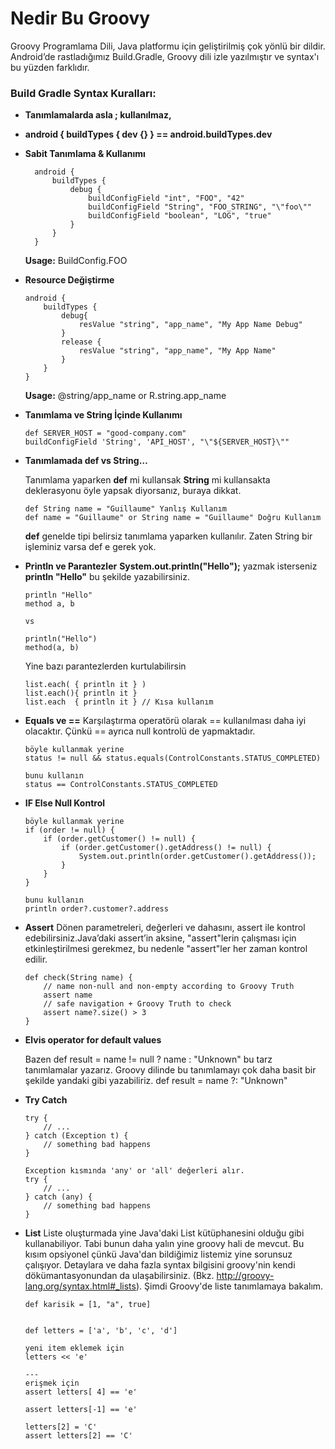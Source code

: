 # Nedir Bu Groovy
Groovy Programlama Dili, Java platformu için geliştirilmiş çok yönlü bir dildir.
Android’de rastladığımız Build.Gradle, Groovy dili izle yazılmıştır ve syntax'ı bu yüzden farklıdır.

### Build Gradle Syntax Kuralları: 
- **Tanımlamalarda asla ; kullanılmaz,**
- **android { buildTypes { dev {} } == android.buildTypes.dev**
- **Sabit Tanımlama & Kullanımı**
  ```
    android {
        buildTypes {
            debug {
                buildConfigField "int", "FOO", "42"
                buildConfigField "String", "FOO_STRING", "\"foo\""
                buildConfigField "boolean", "LOG", "true"
            }
        }
    }
    ```

    **Usage:** BuildConfig.FOO

- **Resource Değiştirme**
    ```
    android {
        buildTypes {
            debug{
                resValue "string", "app_name", "My App Name Debug"
            }
            release {
                resValue "string", "app_name", "My App Name"
            }
        }
    }
    ```
    **Usage:** @string/app_name or R.string.app_name

- **Tanımlama ve String İçinde Kullanımı**
    ```
    def SERVER_HOST = "good-company.com"
    buildConfigField 'String', 'API_HOST', "\"${SERVER_HOST}\""
    ```
- **Tanımlamada def vs String…**

    Tanımlama yaparken **def** mi kullansak **String** mi kullansakta deklerasyonu öyle yapsak diyorsanız, buraya dikkat.
    ```
    def String name = "Guillaume" Yanlış Kullanım
    def name = "Guillaume" or String name = "Guillaume" Doğru Kullanım
    ```
    **def** genelde tipi belirsiz tanımlama yaparken kullanılır. Zaten String bir işleminiz varsa def e gerek yok. 

- **Println ve Parantezler** 
    **System.out.println("Hello");** yazmak isterseniz **println "Hello"** bu şekilde yazabilirsiniz.

    ```
    println "Hello"
    method a, b
    
    vs 
    
    println("Hello")
    method(a, b)
    ```
    Yine bazı parantezlerden kurtulabilirsin
    ```
    list.each( { println it } )
    list.each(){ println it }
    list.each  { println it } // Kısa kullanım
    ```
- **Equals ve ==**
   Karşılaştırma operatörü olarak == kullanılması daha iyi olacaktır. Çünkü == ayrıca null kontrolü de yapmaktadır.
    ```
    böyle kullanmak yerine 
    status != null && status.equals(ControlConstants.STATUS_COMPLETED)
    
    bunu kullanın
    status == ControlConstants.STATUS_COMPLETED
    ```
- **IF Else Null Kontrol**
    ```
    böyle kullanmak yerine  
    if (order != null) {
        if (order.getCustomer() != null) {
            if (order.getCustomer().getAddress() != null) {
                System.out.println(order.getCustomer().getAddress());
            }
        }
    }
    
    bunu kullanın
    println order?.customer?.address
    ```
- **Assert**
Dönen parametreleri, değerleri ve dahasını, assert ile kontrol edebilirsiniz.Java’daki assert’in aksine, "assert"lerin çalışması için etkinleştirilmesi gerekmez, bu nedenle "assert"ler her zaman kontrol edilir.
    ```
    def check(String name) {
        // name non-null and non-empty according to Groovy Truth
        assert name
        // safe navigation + Groovy Truth to check
        assert name?.size() > 3
    }
    ```
- **Elvis operator for default values**

    Bazen def result = name != null ? name : "Unknown" bu tarz tanımlamalar yazarız. Groovy dilinde bu tanımlamayı çok daha basit bir şekilde yandaki gibi yazabiliriz. def result = name ?: "Unknown" 

- **Try Catch**
    ```
    try {
        // ...
    } catch (Exception t) {
        // something bad happens
    }
    
    Exception kısmında 'any' or 'all' değerleri alır. 
    try {
        // ...
    } catch (any) {
        // something bad happens
    }
    ```


- **List**
    Liste oluşturmada yine Java'daki List kütüphanesini olduğu gibi kullanabiliyor. Tabi bunun daha yalın yine groovy hali de mevcut. Bu kısım opsiyonel çünkü Java'dan bildiğimiz listemiz yine sorunsuz çalışıyor. Detaylara ve daha fazla syntax bilgisini groovy'nin kendi dökümantasyonundan da ulaşabilirsiniz. (Bkz. http://groovy-lang.org/syntax.html#_lists). Şimdi Groovy'de liste tanımlamaya bakalım.

    ```
    def karisik = [1, "a", true]  
    
    
    def letters = ['a', 'b', 'c', 'd']
    
    yeni item eklemek için
    letters << 'e'   
    
    ---
    erişmek için
    assert letters[ 4] == 'e' 

    assert letters[-1] == 'e'

    letters[2] = 'C'             
    assert letters[2] == 'C'
    
    ```
